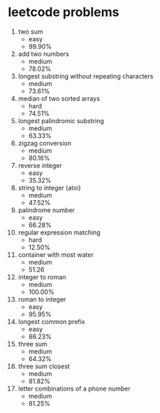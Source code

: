 # leetcode problems

1. two sum 
   * easy
   * 99.90%
2. add two numbers
   * medium
   * 78.02%
3. longest substring without repeating characters
   * medium
   * 73.61%
4. median of two sorted arrays
   * hard
   * 74.51%
5. longest palindromic substring
   * medium
   * 63.33%
6. zigzag conversion
   * medium
   * 80.16%
7. reverse integer
   * easy
   * 35.32%
8. string to integer (atoi)
   * medium
   * 47.52%
9. palindrome number
   * easy
   * 66.28%
10. regular expression matching
    * hard
    * 12.50%
11. container with most water
    * medium
    * 51.26
12. integer to roman
    * medium
    * 100.00%
13. roman to integer
    * easy
    * 95.95%
14. longest common prefix
    * easy
    * 86.23%
15. three sum
    * medium
    * 64.32%
16. three sum closest
    * medium
    * 81.82%
17. letter combinations of a phone number
    * medium
    * 81.25%
